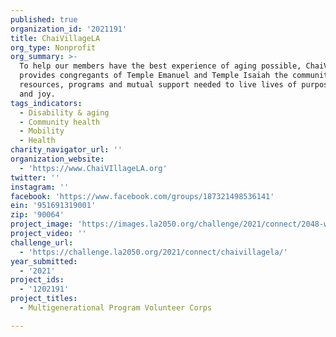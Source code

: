 ```yaml
---
published: true
organization_id: '2021191'
title: ChaiVillageLA
org_type: Nonprofit
org_summary: >-
  To help our members have the best experience of aging possible, ChaiVillageLA
  provides congregants of Temple Emanuel and Temple Isaiah the community,
  resources, programs and mutual support needed to live lives of purpose, growth
  and joy.
tags_indicators:
  - Disability & aging
  - Community health
  - Mobility
  - Health
charity_navigator_url: ''
organization_website:
  - 'https://www.ChaiVIllageLA.org'
twitter: ''
instagram: ''
facebook: 'https://www.facebook.com/groups/187321498536141'
ein: '951691319001'
zip: '90064'
project_image: 'https://images.la2050.org/challenge/2021/connect/2048-wide/chaivillagela.jpg'
project_video: ''
challenge_url:
  - 'https://challenge.la2050.org/2021/connect/chaivillagela/'
year_submitted:
  - '2021'
project_ids:
  - '1202191'
project_titles:
  - Multigenerational Program Volunteer Corps

---
```

